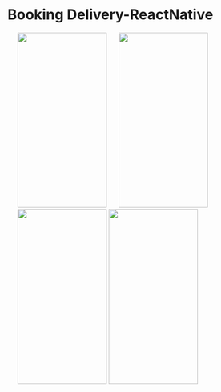 # Booking Delivery-ReactNative
<div style="display:inline-block">
<img src="https://firebasestorage.googleapis.com/v0/b/fir-test-a3cb2.appspot.com/o/bargainbook%2Fsign.png?alt=media&token=c73589e1-336c-4749-85cb-6e3e8ecd2cdc" width="178" height="350" style="margin-left:20px" />
<img src="https://firebasestorage.googleapis.com/v0/b/fir-test-a3cb2.appspot.com/o/bargainbook%2FImage%206.png?alt=media&token=b94b0455-347e-425c-8e9a-a9186dda75fe" width="178" height="350" style="margin-left:20px"/>
<img src="https://firebasestorage.googleapis.com/v0/b/fir-test-a3cb2.appspot.com/o/bargainbook%2FImage%208.png?alt=media&token=3dfeeabd-854a-4745-b253-0d7024d39ff6" width="178" height="350" style="margin-left:20px"/>
<img src="https://firebasestorage.googleapis.com/v0/b/fir-test-a3cb2.appspot.com/o/bargainbook%2FImage%2011.png?alt=media&token=172f5c15-56c5-40cc-92ed-394dfe5fbf77" width="178" height="350" />

<div>